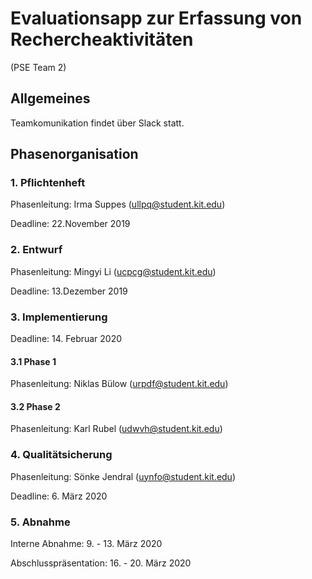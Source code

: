 ﻿# Evaluationsapp zur Erfassung von Rechercheaktivitäten
(PSE Team 2)

## Allgemeines

Teamkomunikation findet über Slack statt.

## Phasenorganisation

### 1. Pflichtenheft

Phasenleitung: Irma Suppes (ullpq@student.kit.edu)

Deadline: 22.November 2019

### 2. Entwurf

Phasenleitung: Mingyi Li (ucpcg@student.kit.edu)

Deadline: 13.Dezember 2019

### 3. Implementierung

Deadline: 14. Februar 2020

#### 3.1 Phase 1
Phasenleitung: Niklas Bülow (urpdf@student.kit.edu)

#### 3.2 Phase 2
Phasenleitung: Karl Rubel (udwvh@student.kit.edu)

### 4. Qualitätsicherung

Phasenleitung: Sönke Jendral (uynfo@student.kit.edu)

Deadline: 6. März 2020

### 5. Abnahme

Interne Abnahme: 9. - 13. März 2020

Abschlusspräsentation: 16. - 20. März 2020